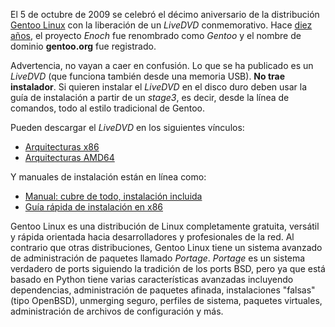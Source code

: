 
El 5 de octubre de 2009 se celebró el décimo aniversario de la distribución [Gentoo Linux](http://www.gentoo.org/) con la liberación de un _LiveDVD_ conmemorativo. Hace [diez años](http://www.gentoo.org/news/20090722-anniversary.xml), el proyecto _Enoch_ fue renombrado como _Gentoo_ y el nombre de dominio **gentoo.org** fue registrado.

Advertencia, no vayan a caer en confusión. Lo que se ha publicado es un _LiveDVD_ (que funciona también desde una memoria USB). **No trae instalador**. Si quieren instalar el _LiveDVD_ en el disco duro deben usar la guía de instalación a partir de un _stage3_, es decir, desde la línea de comandos, todo al estilo tradicional de Gentoo.

Pueden descargar el _LiveDVD_ en los siguientes vínculos:

* [Arquitecturas x86](http://bouncer.gentoo.org/fetch/gentoo-10.0-livedvd/x86/)
* [Arquitecturas AMD64](http://bouncer.gentoo.org/fetch/gentoo-10.0-livedvd/amd64/)

Y manuales de instalación están en línea como:

* [Manual: cubre de todo, instalación incluida](http://www.gentoo.org/doc/es/handbook/)
* [Guía rápida de instalación en x86](http://www.gentoo.org/doc/es/gentoo-x86-quickinstall.xml)

Gentoo Linux es una distribución de Linux completamente gratuita, versátil y rápida orientada hacia desarrolladores y profesionales de la red. Al contrario que otras distribuciones, Gentoo Linux tiene un sistema avanzado de administración de paquetes llamado _Portage_. _Portage_ es un sistema verdadero de ports siguiendo la tradición de los ports BSD, pero ya que está basado en Python tiene varias características avanzadas incluyendo dependencias, administración de paquetes afinada, instalaciones "falsas" (tipo OpenBSD), unmerging seguro, perfiles de sistema, paquetes virtuales, administración de archivos de configuración y más.
